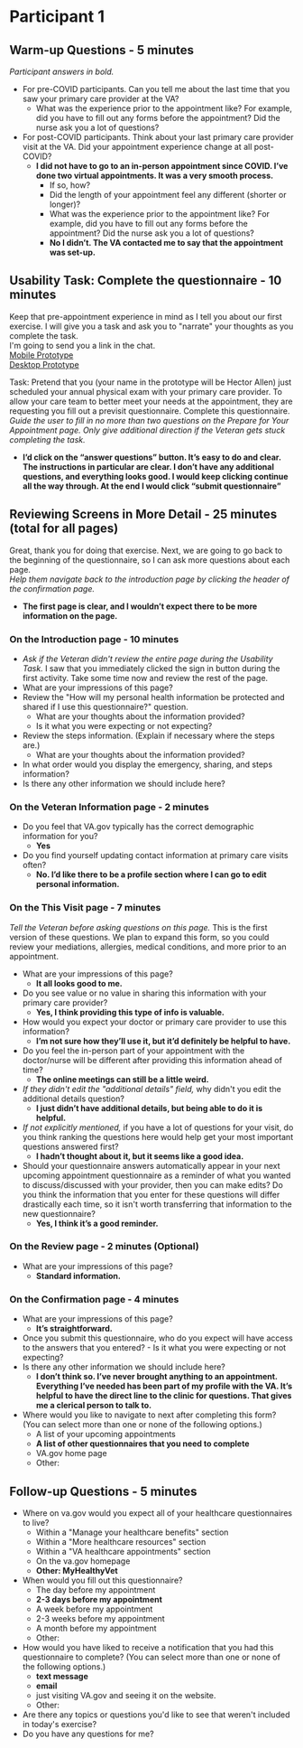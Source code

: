 # Participant 1 #
## Warm-up Questions - 5 minutes ##
_Participant answers in bold._

- For pre-COVID participants. Can you tell me about the last time that you saw your primary care provider at the VA?
    - What was the experience prior to the appointment like? For example, did you have to fill out any forms before the appointment? Did the nurse ask you a lot of questions?
- For post-COVID participants. Think about your last primary care provider visit at the VA. Did your appointment experience change at all post-COVID?
    - **I did not have to go to an in-person appointment since COVID. I’ve done two virtual appointments. It was a very smooth process.**   
      - If so, how?
      - Did the length of your appointment feel any different (shorter or longer)?
      - What was the experience prior to the appointment like? For example, did you have to fill out any forms before the appointment? Did the nurse ask you a lot of questions?
      - **No I didn’t. The VA contacted me to say that the appointment was set-up.**

## Usability Task: Complete the questionnaire - 10 minutes ##
Keep that pre-appointment experience in mind as I tell you about our first exercise. I will give you a task and ask you to "narrate" your thoughts as you complete the task.<br/>
I'm going to send you a link in the chat.<br/>
[Mobile Prototype](https://preview.uxpin.com/a15205c1bedcdfc8fe46fed26c22fa731cab8ae0#/pages//simulate/no-panels?mode=cvhidm)<br/>
[Desktop Prototype](https://preview.uxpin.com/e9e0dc597bb076e74db05f77d35306496a89fca2#/pages//simulate/no-panels?mode=cvhidm)<br/>

Task: Pretend that you (your name in the prototype will be Hector Allen) just scheduled your annual physical exam with your primary care provider. To allow your care team to better meet your needs at the appointment, they are requesting you fill out a previsit questionnaire. Complete this questionnaire.<br/>
_Guide the user to fill in no more than two questions on the Prepare for Your Appointment page. Only give additional direction if the Veteran gets stuck completing the task._
- **I’d click on the “answer questions” button. It’s easy to do and clear. The instructions in particular are clear. I don’t have any additional questions, and everything looks good. I would keep clicking continue all the way through. At the end I would click “submit questionnaire”**

## Reviewing Screens in More Detail - 25 minutes (total for all pages) ##
Great, thank you for doing that exercise. Next, we are going to go back to the beginning of the questionnaire, so I can ask more questions about each page.<br/>
_Help them navigate back to the introduction page by clicking the header of the confirmation page._
- **The first page is clear, and I wouldn’t expect there to be more information on the page.**

### On the Introduction page - 10 minutes ###
- _Ask if the Veteran didn't review the entire page during the Usability Task._ I saw that you immediately clicked the sign in button during the first activity. Take some time now and review the rest of the page.
- What are your impressions of this page?
- Review the "How will my personal health information be protected and shared if I use this questionnaire?" question.
  - What are your thoughts about the information provided?
  - Is it what you were expecting or not expecting?
- Review the steps information. (Explain if necessary where the steps are.)
  - What are your thoughts about the information provided?
- In what order would you display the emergency, sharing, and steps information?
- Is there any other information we should include here?

### On the Veteran Information page - 2 minutes ###
- Do you feel that VA.gov typically has the correct demographic information for you?
  - **Yes**
- Do you find yourself updating contact information at primary care visits often?
  - **No. I’d like there to be a profile section where I can go to edit personal information.**

### On the This Visit page - 7 minutes ###
_Tell the Veteran before asking questions on this page._ This is the first version of these questions. We plan to expand this form, so you could review your mediations, allergies, medical conditions, and more prior to an appointment.<br/>
- What are your impressions of this page?
  - **It all looks good to me.**
- Do you see value or no value in sharing this information with your primary care provider?
  - **Yes, I think providing this type of info is valuable.**
- How would you expect your doctor or primary care provider to use this information?
  - **I’m not sure how they’ll use it, but it’d definitely be helpful to have.**
- Do you feel the in-person part of your appointment with the doctor/nurse will be different after providing this information ahead of time?
  - **The online meetings can still be a little weird.** 
- _If they didn't edit the "additional details" field,_ why didn't you edit the additional details question?
  - **I just didn’t have additional details, but being able to do it is helpful.**
- _If not explicitly mentioned,_ if you have a lot of questions for your visit, do you think ranking the questions here would help get your most important questions answered first?
  - **I hadn’t thought about it, but it seems like a good idea.** 
- Should your questionnaire answers automatically appear in your next upcoming appointment questionnaire as a reminder of what you wanted to discuss/discussed with your provider, then you can make edits? Do you think the information that you enter for these questions will differ drastically each time, so it isn't worth transferring that information to the new questionnaire?
  - **Yes, I think it’s a good reminder.** 

### On the Review page - 2 minutes (Optional) ###
- What are your impressions of this page?
  - **Standard information.** 

### On the Confirmation page - 4 minutes ###
- What are your impressions of this page?
  - **It’s straightforward.**
- Once you submit this questionnaire, who do you expect will have access to the answers that you entered? - Is it what you were expecting or not expecting?
- Is there any other information we should include here?
  - **I don’t think so. I’ve never brought anything to an appointment. Everything I’ve needed has been part of my profile with the VA. It’s helpful to have the direct line to the clinic for questions. That gives me a clerical person to talk to.** 
- Where would you like to navigate to next after completing this form? (You can select more than one or none of the following options.)
  - A list of your upcoming appointments
  - **A list of other questionnaires that you need to complete**
  - VA.gov home page
  - Other:

## Follow-up Questions - 5 minutes ##
- Where on va.gov would you expect all of your healthcare questionnaires to live?
  - Within a "Manage your healthcare benefits" section
  - Within a "More healthcare resources" section
  - Within a "VA healthcare appointments" section
  - On the va.gov homepage
  - **Other: MyHealthyVet**
- When would you fill out this questionnaire?
  - The day before my appointment
  - **2-3 days before my appointment**
  - A week before my appointment
  - 2-3 weeks before my appointment
  - A month before my appointment
  - Other:
- How would you have liked to receive a notification that you had this questionnaire to complete? (You can select more than one or none of the following options.)
  - **text message**
  - **email**
  - just visiting VA.gov and seeing it on the website.
  - Other:
- Are there any topics or questions you'd like to see that weren't included in today's exercise?
- Do you have any questions for me?
